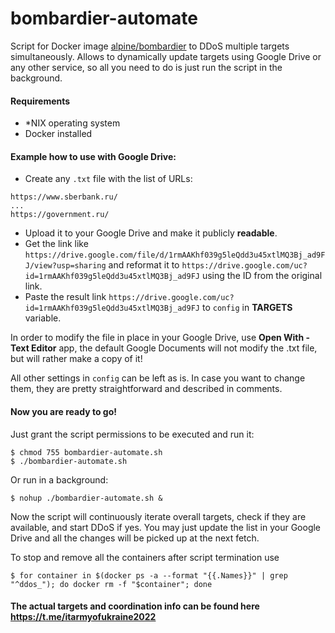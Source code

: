 
# bombardier-automate
Script for Docker image [alpine/bombardier](https://hub.docker.com/r/alpine/bombardier) to DDoS multiple targets simultaneously.  Allows to dynamically update targets using Google Drive or any other service, so all you need to do is just run the script in the background.

#### Requirements
- *NIX operating system
- Docker installed

#### Example how to use with Google Drive:
- Create any `.txt` file with the list of URLs:
```
https://www.sberbank.ru/
...
https://government.ru/
```
- Upload it to your Google Drive and make it publicly **readable**.
- Get the link like `https://drive.google.com/file/d/1rmAAKhf039g5leQdd3u45xtlMQ3Bj_ad9FJ/view?usp=sharing` and reformat it to `https://drive.google.com/uc?id=1rmAAKhf039g5leQdd3u45xtlMQ3Bj_ad9FJ`  using the ID from the original link.
- Paste the result link `https://drive.google.com/uc?id=1rmAAKhf039g5leQdd3u45xtlMQ3Bj_ad9FJ` to `config` in **TARGETS** variable.

In order to modify the file in place in your Google Drive, use **Open With - Text Editor** app, the default Google Documents will not modify the .txt file, but will rather make a copy of it!

All other settings in `config` can be left as is.
In case you want to change them, they are pretty straightforward and described in comments.

#### Now you are ready to go!
Just grant the script permissions to be executed and run it:
```
$ chmod 755 bombardier-automate.sh
$ ./bombardier-automate.sh
```
Or run in a background:
```
$ nohup ./bombardier-automate.sh &
```

Now the script will continuously iterate overall targets, check if they are available, and start DDoS if yes. You may just update the list in your Google Drive and all the changes will be picked up at the next fetch.

To stop and remove all the containers after script termination use
```
$ for container in $(docker ps -a --format "{{.Names}}" | grep "^ddos_"); do docker rm -f "$container"; done
```

#### The actual targets and coordination info can be found here https://t.me/itarmyofukraine2022

